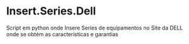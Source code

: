 # Insert.Series.Dell
Script em python onde Insere Series de equipamentos no Site da DELL onde se obtém as características e garantias
